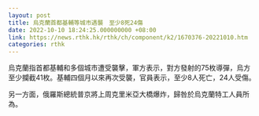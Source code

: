 ```yaml
---
layout: post
title: 烏克蘭首都基輔等城市遇襲　至少8死24傷
date: 2022-10-10 18:24:25.000000000 +08:00
link: https://news.rthk.hk/rthk/ch/component/k2/1670376-20221010.htm
categories: rthk
---
```


烏克蘭指首都基輔和多個城市遭受襲擊，軍方表示，對方發射的75枚導彈，烏方至少攔截41枚。基輔四個月以來再次受襲，官員表示，至少8人死亡，24人受傷。

另一方面，俄羅斯總統普京將上周克里米亞大橋爆炸，歸咎於烏克蘭特工人員所為。
